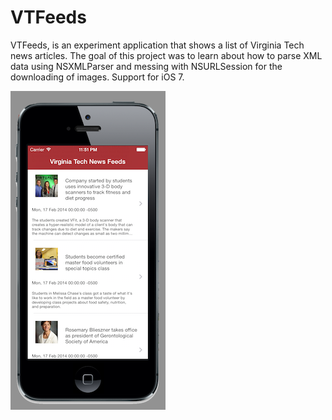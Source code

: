 VTFeeds
=======

VTFeeds, is an experiment application that shows a list of Virginia Tech news articles. The goal of this project was to learn about how to parse XML data using NSXMLParser and messing with NSURLSession for the downloading of images. Support for iOS 7.

![alt tag](VTFeedsScreenshot.png)